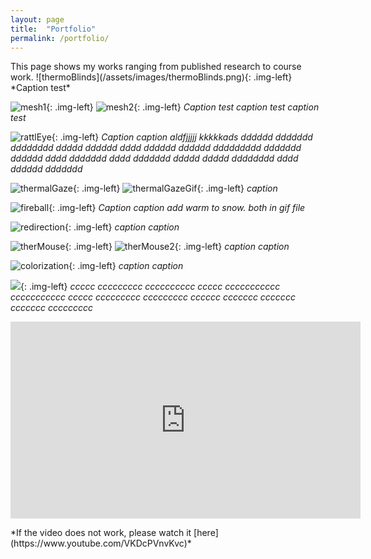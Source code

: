 ```yaml
---
layout: page
title:  "Portfolio"
permalink: /portfolio/
---
```


<link href="{{site.baseurl}}/assets/css/main.css" rel="stylesheet">
This page shows my works ranging from published research to course work.
![thermoBlinds](/assets/images/thermoBlinds.png){: .img-left}
*Caption test*

![mesh1](/assets/images/mesh1.jpg){: .img-left}
![mesh2](/assets/images/mesh2.png){: .img-left}
*Caption test caption test caption test*


![rattlEye](/assets/images/rattlEye.png){: .img-left}
*Caption caption aldfjjjjj kkkkkads dddddd ddddddd dddddddd ddddd dddddd dddd dddddd dddddd ddddddddd ddddddd dddddd dddd ddddddd dddd ddddddd ddddd ddddd dddddddd dddd dddddd ddddddd*


![thermalGaze](/assets/images/thermalGaze.png){: .img-left}
![thermalGazeGif](/assets/images/thermalGaze.gif){: .img-left}
*caption*


![fireball](/assets/images/fireball.png){: .img-left}
*Caption caption add warm to snow. both in gif file*

![redirection](/assets/images/redirection.png){: .img-left}
*caption caption*

![therMouse](/assets/images/therMouse.jpg){: .img-left}
![therMouse2](/assets/images/therMouse2.jpg){: .img-left}
*caption caption*

![colorization](/assets/images/colorization.gif){: .img-left}
*caption caption*

![](/assets/images/colorization.gif){: .img-left}
*ccccc ccccccccc cccccccccc ccccc ccccccccccc ccccccccccc ccccc ccccccccc ccccccccc cccccc ccccccc ccccccc ccccccc ccccccccc*

<p align="center">
<iframe width="560" height="315" src="https://www.youtube.com/embed/VKDcPVnvKvc" title="YouTube video player" frameborder="0" allow="accelerometer; autoplay; clipboard-write; encrypted-media; gyroscope; picture-in-picture" allowfullscreen></iframe>
</p>
*If the video does not work, please watch it [here](https://www.youtube.com/VKDcPVnvKvc)*

<script src="{{site.baseurl}}/assets/js/main.js"></script>
